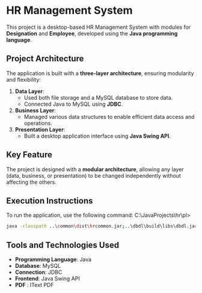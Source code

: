 # HR Management System  

This project is a desktop-based HR Management System with modules for **Designation** and **Employee**, developed using the **Java programming language**.  

## Project Architecture  
The application is built with a **three-layer architecture**, ensuring modularity and flexibility:  
1. **Data Layer**:  
   - Used both file storage and a MySQL database to store data.  
   - Connected Java to MySQL using **JDBC**.  
2. **Business Layer**:  
   - Managed various data structures to enable efficient data access and operations.  
3. **Presentation Layer**:  
   - Built a desktop application interface using **Java Swing API**.  

## Key Feature  
The project is designed with a **modular architecture**, allowing any layer (data, business, or presentation) to be changed independently without affecting the others.  

## Execution Instructions  
To run the application, use the following command:
C:\JavaProjects\hr\pl>
```bash
java -classpath ..\common\dist\hrcommon.jar;..\dbdl\build\libs\dbdl.jar;..\bl\build\libs\bl.jar;build\libs\pl.jar;c:\java\jarFile\itext7*;c:\java\jarFile\mysqljar*;. com.thinking.machines.hr.pl.Main
```

## Tools and Technologies Used  
- **Programming Language**: Java  
- **Database**: MySQL  
- **Connection**: JDBC  
- **Frontend**: Java Swing API
- **PDF** : IText PDF  

 
